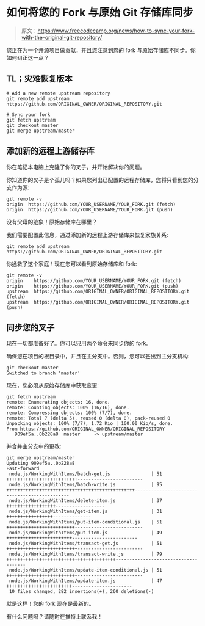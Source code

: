 # 如何将您的 Fork 与原始 Git 存储库同步

> 原文：<https://www.freecodecamp.org/news/how-to-sync-your-fork-with-the-original-git-repository/>

您正在为一个开源项目做贡献，并且您注意到您的 fork 与原始存储库不同步。你如何纠正这一点？

## TL；灾难恢复版本

```
# Add a new remote upstream repository
git remote add upstream https://github.com/ORIGINAL_OWNER/ORIGINAL_REPOSITORY.git

# Sync your fork
git fetch upstream
git checkout master
git merge upstream/master
```

## 添加新的远程上游储存库

你在笔记本电脑上克隆了你的叉子，并开始解决你的问题。

你知道你的叉子是个孤儿吗？如果您列出已配置的远程存储库，您将只看到您的分支作为源:

```
git remote -v
origin  https://github.com/YOUR_USERNAME/YOUR_FORK.git (fetch)
origin  https://github.com/YOUR_USERNAME/YOUR_FORK.git (push)
```

没有父母的迹象！原始存储库在哪里？

我们需要配置此信息，通过添加新的远程上游存储库来恢复家族关系:

```
git remote add upstream https://github.com/ORIGINAL_OWNER/ORIGINAL_REPOSITORY.git
```

你拯救了这个家庭！现在您可以看到原始存储库和 fork:

```
git remote -v
origin    https://github.com/YOUR_USERNAME/YOUR_FORK.git (fetch)
origin    https://github.com/YOUR_USERNAME/YOUR_FORK.git (push)
upstream  https://github.com/ORIGINAL_OWNER/ORIGINAL_REPOSITORY.git (fetch)
upstream  https://github.com/ORIGINAL_OWNER/ORIGINAL_REPOSITORY.git (push)
```

## 同步您的叉子

现在一切都准备好了。你可以只用两个命令来同步你的 fork。

确保您在项目的根目录中，并且在主分支中。否则，您可以签出到主分支机构:

```
git checkout master
Switched to branch 'master'
```

现在，您必须从原始存储库中获取变更:

```
git fetch upstream
remote: Enumerating objects: 16, done.
remote: Counting objects: 100% (16/16), done.
remote: Compressing objects: 100% (7/7), done.
remote: Total 7 (delta 5), reused 0 (delta 0), pack-reused 0
Unpacking objects: 100% (7/7), 1.72 Kio | 160.00 Kio/s, done.
From https://github.com/ORIGINAL_OWNER/ORIGINAL_REPOSITORY
   909ef5a..0b228a8  master     -> upstream/master
```

并合并主分支中的更改:

```
git merge upstream/master
Updating 909ef5a..0b228a8
Fast-forward
 node.js/WorkingWithItems/batch-get.js               | 51 ++++++++++++++++++++++++++------------------------
 node.js/WorkingWithItems/batch-write.js             | 95 +++++++++++++++++++++++++++++++++++++++++++++++----------------------------------------------
 node.js/WorkingWithItems/delete-item.js             | 37 ++++++++++++++++++------------------
 node.js/WorkingWithItems/get-item.js                | 31 +++++++++++++++++--------------
 node.js/WorkingWithItems/put-item-conditional.js    | 51 +++++++++++++++++++++++++-------------------------
 node.js/WorkingWithItems/put-item.js                | 49 ++++++++++++++++++++++++------------------------
 node.js/WorkingWithItems/transact-get.js            | 51 ++++++++++++++++++++++++++------------------------
 node.js/WorkingWithItems/transact-write.js          | 79 ++++++++++++++++++++++++++++++++++++++++-------------------------------------
 node.js/WorkingWithItems/update-item-conditional.js | 51 ++++++++++++++++++++++++++------------------------
 node.js/WorkingWithItems/update-item.js             | 47 ++++++++++++++++++++++++----------------------
 10 files changed, 282 insertions(+), 260 deletions(-)
```

就是这样！您的 fork 现在是最新的。

有什么问题吗？请随时在推特上联系我！